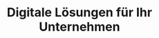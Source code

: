 ---
title: Digitale Lösungen für Ihr Unternehmen
description: Der Dienstleister für IT-Consulting, Managed Services, Software Solutions und Cybersecurity in Hannover. Ihr Partner für die Digitalisierung Ihres Unternehmens!
heroSection:
  title: Digitale Lösungen für Ihr Unternehmen
  description: Wir finden nachhaltige Lösungen für Ihre digitalen Herausforderungen damit Sie sich auf Ihre Arbeit konzentrieren können.
servicesSection:
  title: Alles für Ihren digitalen Arbeitsplatz
  description: Gemeinsam entwickeln wir ein digitales Arbeitsumfeld, welches kurzfristige Verbesserungen und dauerhafte Zuverlässigkeit für Ihre Prozesse bietet.
  services:
    - name: IT-Beratung
      description: Wir unterstützen Sie von der Anforderungsanalyse über Konzeptionierung bis zur Mitarbeiterschulung in Ihrem Unternehmen.
      url: /services/it-beratung
      icon: <path stroke-linecap="round" stroke-linejoin="round" d="M20.25 8.511c.884.284 1.5 1.128 1.5 2.097v4.286c0 1.136-.847 2.1-1.98 2.193-.34.027-.68.052-1.02.072v3.091l-3-3c-1.354 0-2.694-.055-4.02-.163a2.115 2.115 0 01-.825-.242m9.345-8.334a2.126 2.126 0 00-.476-.095 48.64 48.64 0 00-8.048 0c-1.131.094-1.976 1.057-1.976 2.192v4.286c0 .837.46 1.58 1.155 1.951m9.345-8.334V6.637c0-1.621-1.152-3.026-2.76-3.235A48.455 48.455 0 0011.25 3c-2.115 0-4.198.137-6.24.402-1.608.209-2.76 1.614-2.76 3.235v6.226c0 1.621 1.152 3.026 2.76 3.235.577.075 1.157.14 1.74.194V21l4.155-4.155"></path>
    - name: Managed Services
      description: Wir übernehmen die Einrichtung und die anschließende Betreuung Ihrer IT-Systeme damit Sie sich zurück lehnen können.
      url: /services/managed-services
      icon: <path stroke-linecap="round" stroke-linejoin="round" d="M5.25 14.25h13.5m-13.5 0a3 3 0 01-3-3m3 3a3 3 0 100 6h13.5a3 3 0 100-6m-16.5-3a3 3 0 013-3h13.5a3 3 0 013 3m-19.5 0a4.5 4.5 0 01.9-2.7L5.737 5.1a3.375 3.375 0 012.7-1.35h7.126c1.062 0 2.062.5 2.7 1.35l2.587 3.45a4.5 4.5 0 01.9 2.7m0 0a3 3 0 01-3 3m0 3h.008v.008h-.008v-.008zm0-6h.008v.008h-.008v-.008zm-3 6h.008v.008h-.008v-.008zm0-6h.008v.008h-.008v-.008z"></path>
    - name: Informationssicherheit
      description: Unternehmensdaten sind die Grundlage des Geschäftsprozesses. Wir helfen Ihnen dabei diese abzusichern, um Problemen vorzugreifen.
      url: /services/informationssicherheit
      icon: <path stroke-linecap="round" stroke-linejoin="round" d="M16.5 10.5V6.75a4.5 4.5 0 10-9 0v3.75m-.75 11.25h10.5a2.25 2.25 0 002.25-2.25v-6.75a2.25 2.25 0 00-2.25-2.25H6.75a2.25 2.25 0 00-2.25 2.25v6.75a2.25 2.25 0 002.25 2.25z"></path>
    - name: Softwareentwicklung
      description: Ob individuelle Schnittstellenentwicklung oder Anpassungen an Ihrer Webseite, wir entwickeln Software nach Ihren Wünschen.
      url: /services/softwareentwicklung
      icon: <path stroke-linecap="round" stroke-linejoin="round" d="M6.75 7.5l3 2.25-3 2.25m4.5 0h3m-9 8.25h13.5A2.25 2.25 0 0021 18V6a2.25 2.25 0 00-2.25-2.25H5.25A2.25 2.25 0 003 6v12a2.25 2.25 0 002.25 2.25z"></path>
  carousel:
    - name: Bitwarden - Passwortmanager für Ihr Unternehmen
      image: /content/services/Bitwarden.png
    - name: Microsoft 365 as a Service von HanovaTech
      image: /content/services/M365_Tools.png
teamSection:
  title: Unser Team 
  description: Wir sind ein dynamisches und junges Team, welches Ihnen bei der Digitalisierung Ihres Unternehmens mit tatendrang zur Seite steht.
  members:
    - name: Hashem Mahmoud
      role: Geschäftsführung
      specialty: Informationssicherheit
      image: https://profile-images.xing.com/images/ef2bdacbea9777e9ca72e6768dae5d3c-4/hashem-mahmoud.256x256.jpg
    # - name: Henry Akmann
    #   role: Technische Leitung
    #   specialty: Softwareentwicklung
    #   image: https://avatars.githubusercontent.com/u/14221837
partnersSection:
  title: Gemeinsam mehr erreichen
  description: Wir arbeiten mit führenden Partnern der IT-Branche zusammen, um Ihnen bestmögliche Lösungen bieten zu können.
  partners:
    - name: Microsoft
      image: /content/logos/microsoft.png
    - name: Placetel
      image: /content/logos/placetel.png
    - name: Wortmann AG
      image: /content/logos/wortmann.png
    - name: Deutsche Gesellschaft für Cybersicherheit
      image: /content/logos/dgc-ag.svg
---